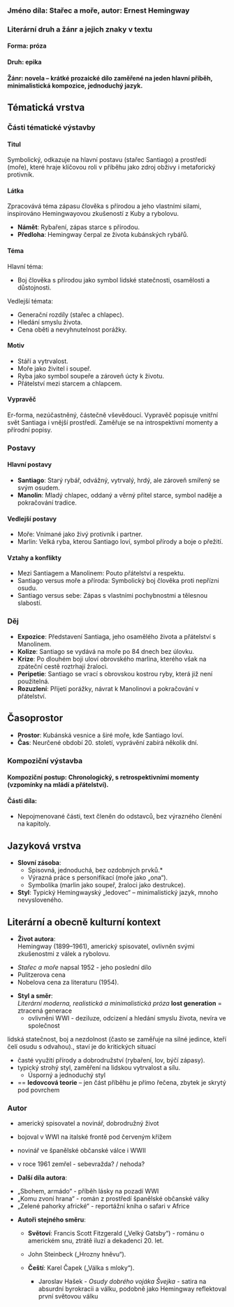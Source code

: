 ### **Jméno díla: Stařec a moře, autor: Ernest Hemingway**


### **Literární druh a žánr a jejich znaky v textu**
#### **Forma**: próza  
#### **Druh**: epika  
#### **Žánr**: novela – krátké prozaické dílo zaměřené na jeden hlavní příběh, minimalistická kompozice, jednoduchý jazyk.


## **Tématická vrstva**
### **Části tématické výstavby**
#### **Titul**  
Symbolický, odkazuje na hlavní postavu (stařec Santiago) a prostředí (moře), které hraje klíčovou roli v příběhu jako zdroj obživy i metaforický protivník.  

#### **Látka**  
Zpracovává téma zápasu člověka s přírodou a jeho vlastními silami, inspirováno Hemingwayovou zkušeností z Kuby a rybolovu.  
* **Námět**: Rybaření, zápas starce s přírodou.  
* **Předloha**: Hemingway čerpal ze života kubánských rybářů.

#### **Téma**  
Hlavní téma:  
- Boj člověka s přírodou jako symbol lidské statečnosti, osamělosti a důstojnosti.  

Vedlejší témata:  
- Generační rozdíly (stařec a chlapec).  
- Hledání smyslu života.  
- Cena oběti a nevyhnutelnost porážky.  

#### **Motiv**  
- Stáří a vytrvalost.  
- Moře jako živitel i soupeř.  
- Ryba jako symbol soupeře a zároveň úcty k životu.  
- Přátelství mezi starcem a chlapcem.

#### **Vypravěč**  
Er-forma, nezúčastněný, částečně vševědoucí. Vypravěč popisuje vnitřní svět Santiaga i vnější prostředí. Zaměřuje se na introspektivní momenty a přírodní popisy.


### **Postavy**
#### **Hlavní postavy**  
- **Santiago**: Starý rybář, odvážný, vytrvalý, hrdý, ale zároveň smířený se svým osudem.  
- **Manolin**: Mladý chlapec, oddaný a věrný přítel starce, symbol naděje a pokračování tradice.  

#### **Vedlejší postavy**  
- Moře: Vnímané jako živý protivník i partner.  
- Marlin: Velká ryba, kterou Santiago loví, symbol přírody a boje o přežití.  

#### **Vztahy a konflikty**  
- Mezi Santiagem a Manolinem: Pouto přátelství a respektu.  
- Santiago versus moře a příroda: Symbolický boj člověka proti nepřízni osudu.  
- Santiago versus sebe: Zápas s vlastními pochybnostmi a tělesnou slabostí.


### **Děj**
- **Expozice**: Představení Santiaga, jeho osamělého života a přátelství s Manolinem.  
- **Kolize**: Santiago se vydává na moře po 84 dnech bez úlovku.  
- **Krize**: Po dlouhém boji uloví obrovského marlina, kterého však na zpáteční cestě roztrhají žraloci.  
- **Peripetie**: Santiago se vrací s obrovskou kostrou ryby, která již není použitelná.  
- **Rozuzlení**: Přijetí porážky, návrat k Manolinovi a pokračování v přátelství.


## **Časoprostor**
- **Prostor**: Kubánská vesnice a širé moře, kde Santiago loví.  
- **Čas**: Neurčené období 20. století, vyprávění zabírá několik dní.


### **Kompoziční výstavba**
#### **Kompoziční postup**: Chronologický, s retrospektivními momenty (vzpomínky na mládí a přátelství).  
#### **Části díla**:  
- Nepojmenované části, text členěn do odstavců, bez výrazného členění na kapitoly.  


## **Jazyková vrstva**
- **Slovní zásoba**:  
  * Spisovná, jednoduchá, bez ozdobných prvků.*  
  - Výrazná práce s personifikací (moře jako „ona“).  
  - Symbolika (marlin jako soupeř, žraloci jako destrukce).  
- **Styl**: Typický Hemingwayský „ledovec“ – minimalistický jazyk, mnoho nevysloveného.  


## **Literární a obecně kulturní kontext**
- **Život autora**:  
Hemingway (1899–1961), americký spisovatel, ovlivněn svými zkušenostmi z válek a rybolovu.
* _Stařec a moře_ napsal 1952 - jeho poslední dílo
* Pulitzerova cena
* Nobelova cena za literaturu (1954).  

- **Styl a směr**:  
_Literární moderna, realistická a minimalistická próza_
**lost generation** = ztracená generace
  * ovlivněni WWI - deziluze, odcizení a hledání smyslu života, nevíra ve společnost


lidská statečnost, boj a nezdolnost (často se zaměřuje na silné jedince, kteří čelí osudu s odvahou)., staví je do kritických situací
* časté využití přírody a dobrodružství (rybaření, lov, býčí zápasy).
* typický strohý styl, zaměření na lidskou vytrvalost a sílu.  
  * Úsporný a jednoduchý styl
* == **ledovcová teorie** – jen část příběhu je přímo řečena, zbytek je skrytý pod povrchem

### Autor
* americký spisovatel a novinář, dobrodružný život
* bojoval v WWI na italské frontě pod červeným křížem
* novinář ve španělské občanské válce i WWII

* v roce 1961 zemřel - sebevražda? / nehoda?


- **Další díla autora**:  
* „Sbohem, armádo“ - příběh lásky na pozadí WWI
* „Komu zvoní hrana“ - román z prostředí španělské občanské války
* „Zelené pahorky africké“ - reportážní kniha o safari v Africe


- **Autoři stejného směru**:  
  - **Světoví**: Francis Scott Fitzgerald („Velký Gatsby“) - románu o americkém snu, ztrátě iluzí a dekadenci 20. let.
  - John Steinbeck („Hrozny hněvu“).  

  - **Čeští**: Karel Čapek („Válka s mloky“).
    - Jaroslav Hašek - _Osudy dobrého vojáka Švejka_ - satira na absurdní byrokracii a válku, podobně jako Hemingway reflektoval první světovou válku
